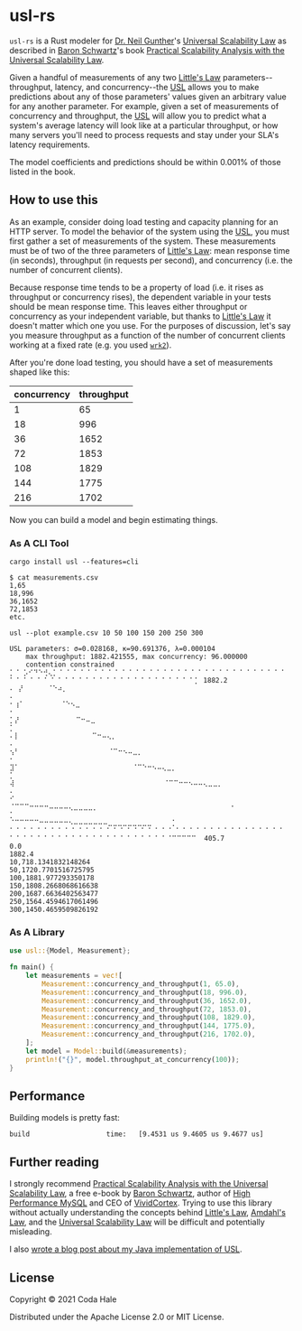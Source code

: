 # usl-rs

`usl-rs` is a Rust modeler for [Dr. Neil Gunther][NJG]'s [Universal Scalability Law][USL] as described
in [Baron Schwartz][BS]'s book [Practical Scalability Analysis with the Universal Scalability Law][PSA].

Given a handful of measurements of any two [Little's Law][LL] parameters--throughput, latency, and
concurrency--the [USL][USL] allows you to make predictions about any of those parameters' values given an arbitrary
value for any another parameter. For example, given a set of measurements of concurrency and throughput, the [USL][USL]
will allow you to predict what a system's average latency will look like at a particular throughput, or how many servers
you'll need to process requests and stay under your SLA's latency requirements.

The model coefficients and predictions should be within 0.001% of those listed in the book.

## How to use this

As an example, consider doing load testing and capacity planning for an HTTP server. To model the behavior of the system
using the [USL][USL], you must first gather a set of measurements of the system. These measurements must be of two of
the three parameters of [Little's Law][LL]: mean response time (in seconds), throughput (in requests per second), and
concurrency (i.e. the number of concurrent clients).

Because response time tends to be a property of load (i.e. it rises as throughput or concurrency rises), the dependent
variable in your tests should be mean response time. This leaves either throughput or concurrency as your independent
variable, but thanks to [Little's Law][LL] it doesn't matter which one you use. For the purposes of discussion, let's
say you measure throughput as a function of the number of concurrent clients working at a fixed rate (e.g. you used
[`wrk2`][wrk2]).

After you're done load testing, you should have a set of measurements shaped like this:

|concurrency|throughput|
|-----------|----------|
|          1|        65|
|         18|       996|
|         36|      1652|
|         72|      1853|
|        108|      1829|
|        144|      1775|
|        216|      1702|

Now you can build a model and begin estimating things.

### As A CLI Tool

```
cargo install usl --features=cli
```

```
$ cat measurements.csv
1,65
18,996
36,1652
72,1853
etc.
```

```
usl --plot example.csv 10 50 100 150 200 250 300

USL parameters: σ=0.028168, κ=90.691376, λ=0.000104
	max throughput: 1882.421555, max concurrency: 96.000000
	contention constrained
⡁⠈ ⡡⠊⠙⠑⢚⢄⡁⠈ ⠁⠈ ⠁⠈ ⠁⠈ ⠁⠈ ⠁⠈ ⠁⠈ ⠁⠈ ⠁⠈ ⠁⠈ ⠁⠈ ⠁⠈ ⠁⠈ ⠁⠈ ⠁⠈ ⠁⠈ ⠁⠈ ⠁⠈ ⠁⠈ ⠁⠈ ⠁⠈ ⠁⠈ ⠁⠈ ⠁⠈ ⠁⠈ ⠁⠈ ⠁⠈ ⠁⠈ ⠁⠈ ⠁⠈ ⠁⡁ 1882.2
⠄ ⡜      ⠈⠑⠴⡀                                                                                       ⠄
⠂⢰⠁         ⠈⠑⠢⣀                                                                                    ⠂
⡁⡜              ⠉⠒⠤⣀                                                                                ⡁
⠄⡇                  ⠉⠒⠤⢄⡀                                                                           ⠄
⢢⠃                      ⠈⠉⠒⠢⠤⣀⡀                                                                     ⠂
⣹⠁                            ⠈⠉⠑⠒⠢⠤⢄⣀⡀                                                             ⡁
⢼                                     ⠈⠉⠉⠒⠒⠢⠤⠤⢄⣀⣀⡀                                                  ⠄
⠊                                                ⠈⠉⠉⠉⠒⠒⠒⠒⠤⠤⠤⠤⢄⣀⣀⣀⣀⡀                                 ⠂
⡁                                                                 ⠈⠉⠉⠉⠉⠉⠒⠒⠒⠒⠒⠒⠢⠤⠤⠤⠤⠤⠤⠤⣀⣀⣀⣀⣀⣀⣀⣀⣀     ⡁
⠁⠈ ⠁⠈ ⠁⠈ ⠁⠈ ⠁⠈ ⠁⠈ ⠁⠈ ⠁⠈ ⠁⠈ ⠁⠈ ⠁⠈ ⠁⠈ ⠁⠈ ⠁⠈ ⠁⠈ ⠁⠈ ⠁⠈ ⠁⠈ ⠁⠈ ⠁⠈ ⠁⠈ ⠁⠈ ⠁⠈ ⠁⠈ ⠁⠈ ⠁⠈ ⠁⠈ ⠁⠈ ⠁⠈ ⠁⠈ ⠁⠈ ⠁⠈⠉⠉⠉⠉⠉  405.7
0.0                                                                                              1882.4
10,718.1341832148264
50,1720.7701516725795
100,1881.977293350178
150,1808.2668068616638
200,1687.6636402563477
250,1564.4594617061496
300,1450.4659509826192
```


### As A Library

```rust
use usl::{Model, Measurement};

fn main() {
    let measurements = vec![
        Measurement::concurrency_and_throughput(1, 65.0),
        Measurement::concurrency_and_throughput(18, 996.0),
        Measurement::concurrency_and_throughput(36, 1652.0),
        Measurement::concurrency_and_throughput(72, 1853.0),
        Measurement::concurrency_and_throughput(108, 1829.0),
        Measurement::concurrency_and_throughput(144, 1775.0),
        Measurement::concurrency_and_throughput(216, 1702.0),
    ];
    let model = Model::build(&measurements);
    println!("{}", model.throughput_at_concurrency(100));
}
```

## Performance

Building models is pretty fast:

```
build                   time:   [9.4531 us 9.4605 us 9.4677 us]                   
```

## Further reading

I strongly recommend [Practical Scalability Analysis with the Universal Scalability Law][PSA], a free e-book
by [Baron Schwartz][BS], author of [High Performance MySQL][MySQL] and CEO of [VividCortex][VC]. Trying to use this
library without actually understanding the concepts behind [Little's Law][LL], [Amdahl's Law][AL], and
the [Universal Scalability Law][USL] will be difficult and potentially misleading.

I also [wrote a blog post about my Java implementation of USL][usl4j].

## License

Copyright © 2021 Coda Hale

Distributed under the Apache License 2.0 or MIT License.

[NJG]: http://www.perfdynamics.com/Bio/njg.html

[AL]: https://en.wikipedia.org/wiki/Amdahl%27s_law

[LL]: https://en.wikipedia.org/wiki/Little%27s_law

[PSA]: https://www.vividcortex.com/resources/universal-scalability-law/

[USL]: http://www.perfdynamics.com/Manifesto/USLscalability.html

[BS]: https://www.xaprb.com/

[MySQL]: http://shop.oreilly.com/product/0636920022343.do

[VC]: https://www.vividcortex.com/

[wrk2]: https://github.com/giltene/wrk2

[usl4j]: https://codahale.com/usl4j-and-you/
